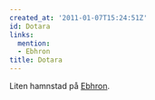 ```yaml
---
created_at: '2011-01-07T15:24:51Z'
id: Dotara
links:
  mention:
  - Ebhron
title: Dotara
---
```


Liten hamnstad på [Ebhron].

  [Ebhron]: Ebhron
